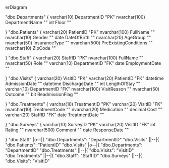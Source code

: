 erDiagram
      
"dbo.Departments" {
    varchar(10) DepartmentID "PK"
          nvarchar(100) DepartmentName ""
          int Floor ""
          
}
"dbo.Patients" {
    varchar(20) PatientID "PK"
          nvarchar(100) FullName ""
          nvarchar(10) Gender ""
          date DateOfBirth ""
          nvarchar(20) AgeGroup ""
          nvarchar(50) InsuranceType ""
          nvarchar(500) PreExistingConditions ""
          nvarchar(10) ZipCode ""
          
}
"dbo.Staff" {
    varchar(20) StaffID "PK"
          nvarchar(100) FullName ""
          nvarchar(50) Role ""
          varchar(10) DepartmentID "FK"
          date EmploymentDate ""
          
}
"dbo.Visits" {
    varchar(20) VisitID "PK"
          varchar(20) PatientID "FK"
          datetime AdmissionDate ""
          datetime DischargeDate ""
          int LengthOfStay ""
          varchar(10) DepartmentID "FK"
          nvarchar(100) VisitReason ""
          nvarchar(50) Outcome ""
          bit ReadmissionFlag ""
          
}
"dbo.Treatments" {
    varchar(10) TreatmentID "PK"
          varchar(20) VisitID "FK"
          nvarchar(10) TreatmentCode ""
          nvarchar(20) Medication ""
          decimal Cost ""
          varchar(20) StaffID "FK"
          date TreatmentDate ""
          
}
"dbo.Surveys" {
    varchar(10) SurveyID "PK"
          varchar(20) VisitID "FK"
          int Rating ""
          nvarchar(500) Comment ""
          date ResponseDate ""
          
}
      "dbo.Staff" |o--|{ "dbo.Departments": "DepartmentID"
"dbo.Visits" ||--|{ "dbo.Patients": "PatientID"
"dbo.Visits" |o--|{ "dbo.Departments": "DepartmentID"
"dbo.Treatments" ||--|{ "dbo.Visits": "VisitID"
"dbo.Treatments" ||--|{ "dbo.Staff": "StaffID"
"dbo.Surveys" ||--|{ "dbo.Visits": "VisitID"
